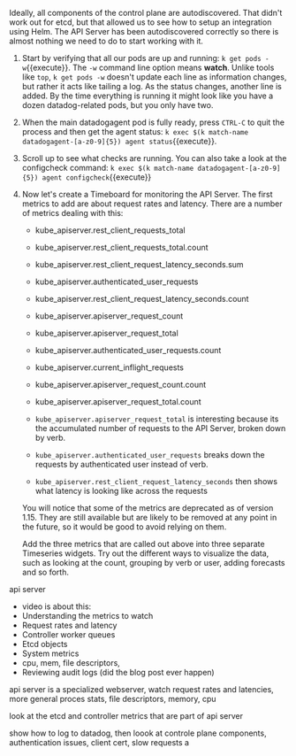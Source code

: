 Ideally, all components of the control plane are autodiscovered. That didn't work out for etcd, but that allowed us to see how to setup an integration using Helm. The API Server has been autodiscovered correctly so there is almost nothing we need to do to start working with it. 

1.  Start by verifying that all our pods are up and running: `k get pods -w`{{execute}}. The `-w` command line option means **watch**. Unlike tools like `top`, `k get pods -w` doesn't update each line as information changes, but rather it acts like tailing a log. As the status changes, another line is added. By the time everything is running it might look like you have a dozen datadog-related pods, but you only have two. 
1.  When the main datadogagent pod is fully ready, press `CTRL-C` to quit the process and then get the agent status: `k exec $(k match-name datadogagent-[a-z0-9]{5}) agent status`{{execute}}. 
1.  Scroll up to see what checks are running. You can also take a look at the configcheck command: `k exec $(k match-name datadogagent-[a-z0-9]{5}) agent configcheck`{{execute}}
1.  Now let's create a Timeboard for monitoring the API Server. The first metrics to add are about request rates and latency. There are a number of metrics dealing with this:

    * kube_apiserver.rest_client_requests_total
    * kube_apiserver.rest_client_requests_total.count
    * kube_apiserver.rest_client_request_latency_seconds.sum
    * kube_apiserver.authenticated_user_requests
    * kube_apiserver.rest_client_request_latency_seconds.count
    * kube_apiserver.apiserver_request_count
    * kube_apiserver.apiserver_request_total
    * kube_apiserver.authenticated_user_requests.count
    * kube_apiserver.current_inflight_requests
    * kube_apiserver.apiserver_request_count.count
    * kube_apiserver.apiserver_request_total.count

    * `kube_apiserver.apiserver_request_total` is interesting because its the accumulated number of requests to the API Server, broken down by verb.
    * `kube_apiserver.authenticated_user_requests` breaks down the requests by authenticated user instead of verb.
    * `kube_apiserver.rest_client_request_latency_seconds` then shows what latency is looking like across the requests
    
    You will notice that some of the metrics are deprecated as of version 1.15. They are still available but are likely to be removed at any point in the future, so it would be good to avoid relying on them. 

    Add the three metrics that are called out above into three separate Timeseries widgets. Try out the different ways to visualize the data, such as looking at the count, grouping by verb or user, adding forecasts and so forth.



api server

- video is about this:
- Understanding the metrics to watch
- Request rates and latency
- Controller worker queues
- Etcd objects
- System metrics
- cpu, mem, file descriptors, 
- Reviewing audit logs (did the blog post ever happen)

api server is a specialized webserver, watch request rates and latencies, more general proces stats, file descriptors, memory, cpu

look at the etcd and controller metrics that are part of api server

show how to log to datadog, then loook at controle plane components, authentication issues, client cert, slow requests
a
